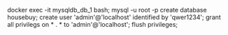 
docker exec -it mysqldb_db_1 bash;
mysql -u root -p
create database housebuy;
create user 'admin'@'localhost' identified by 'qwer1234';
grant all privilegs on * . * to 'admin'@'localhost';
flush privileges;
